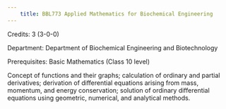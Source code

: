 ```yaml
---
    title: BBL773 Applied Mathematics for Biochemical Engineering
---
```

Credits: 3 (3-0-0)

Department: Department of Biochemical Engineering and Biotechnology

Prerequisites: Basic Mathematics (Class 10 level)

Concept of functions and their graphs; calculation of ordinary and partial derivatives; derivation of differential equations arising from mass, momentum, and energy conservation; solution of ordinary differential equations using geometric, numerical, and analytical methods.